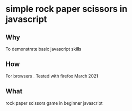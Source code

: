 # simple rock paper scissors in javascript

## Why

To demonstrate basic javascript skills

## How

For browsers . Tested with firefox March 2021

## What

rock paper scissors game in beginner javascript